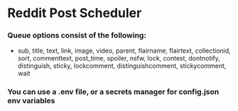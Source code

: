 # Reddit Post Scheduler

### Queue options consist of the following:

- sub, title, text, link, image, video, parent, flairname, flairtext, collectionid, sort, commenttext, post_time, spoiler, nsfw, lock, contest, dontnotify, distinguish, sticky, lockcomment, distinguishcomment, stickycomment, wait

### You can use a .env file, or a secrets manager for config.json env variables
